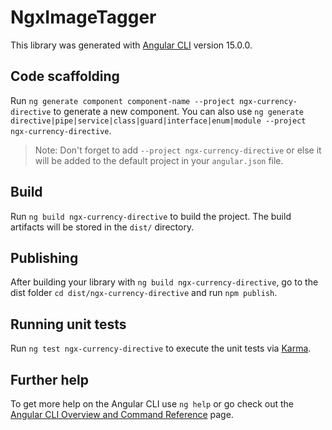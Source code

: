# NgxImageTagger

This library was generated with [Angular CLI](https://github.com/angular/angular-cli) version 15.0.0.

## Code scaffolding

Run `ng generate component component-name --project ngx-currency-directive` to generate a new component. You can also use `ng generate directive|pipe|service|class|guard|interface|enum|module --project ngx-currency-directive`.
> Note: Don't forget to add `--project ngx-currency-directive` or else it will be added to the default project in your `angular.json` file. 

## Build

Run `ng build ngx-currency-directive` to build the project. The build artifacts will be stored in the `dist/` directory.

## Publishing

After building your library with `ng build ngx-currency-directive`, go to the dist folder `cd dist/ngx-currency-directive` and run `npm publish`.

## Running unit tests

Run `ng test ngx-currency-directive` to execute the unit tests via [Karma](https://karma-runner.github.io).

## Further help

To get more help on the Angular CLI use `ng help` or go check out the [Angular CLI Overview and Command Reference](https://angular.io/cli) page.

